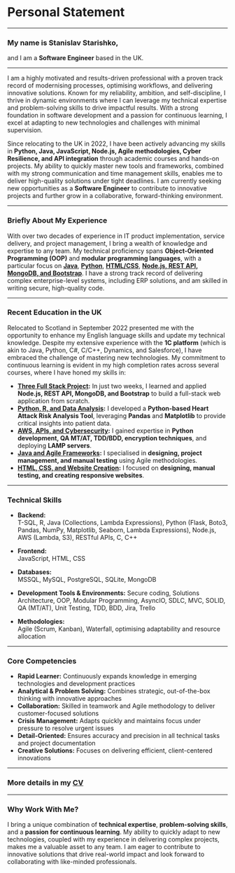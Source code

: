 # Personal Statement
---
### My name is **Stanislav Starishko**,  
and I am a **Software Engineer** based in the UK.

---

I am a highly motivated and results-driven professional with a proven track record of modernising processes, optimising workflows, and delivering innovative solutions. Known for my reliability, ambition, and self-discipline, I thrive in dynamic environments where I can leverage my technical expertise and problem-solving skills to drive impactful results. With a strong foundation in software development and a passion for continuous learning, I excel at adapting to new technologies and challenges with minimal supervision.

Since relocating to the UK in 2022, I have been actively advancing my skills in **Python, Java, JavaScript, Node.js, Agile methodologies, Cyber Resilience, and API integration** through academic courses and hands-on projects. My ability to quickly master new tools and frameworks, combined with my strong communication and time management skills, enables me to deliver high-quality solutions under tight deadlines. I am currently seeking new opportunities as a **Software Engineer** to contribute to innovative projects and further grow in a collaborative, forward-thinking environment.

---

### Briefly About My Experience

With over two decades of experience in IT product implementation, service delivery, and project management, I bring a wealth of knowledge and expertise to any team. My technical proficiency spans **Object-Oriented Programming (OOP)** and **modular programming languages**, with a particular focus on **[Java](https://github.com/StanStarishko/Portfolio/tree/main/Java)**, **[Python](https://github.com/StanStarishko/Portfolio/tree/main/Python)**, **[HTML/CSS](https://github.com/StanStarishko/Portfolio/tree/main/HTML-CSSR-JS)**, **[Node.js, REST API, MongoDB, and Bootstrap](https://github.com/StanStarishko/Node-RESTful-MongoDB-Bootstrap)**. I have a strong track record of delivering complex enterprise-level systems, including ERP solutions, and am skilled in writing secure, high-quality code.

---

### Recent Education in the UK

Relocated to Scotland in September 2022 presented me with the opportunity to enhance my English language skills and update my technical knowledge. Despite my extensive experience with the **1C platform** (which is akin to Java, Python, C#, C/C++, Dynamics, and Salesforce), I have embraced the challenge of mastering new technologies. My commitment to continuous learning is evident in my high completion rates across several courses, where I have honed my skills in:

- **[Three Full Stack Project](https://github.com/StanStarishko/Node-RESTful-MongoDB-Bootstrap):** In just two weeks, I learned and applied **Node.js, REST API, MongoDB, and Bootstrap** to build a full-stack web application from scratch.
- **[Python, R, and Data Analysis](https://github.com/StanStarishko/Portfolio/blob/main/Python/Heart%20Attack%20Risk%20Factors/Heart_Attack_Risk_Factors.ipynb):** I developed a **Python-based Heart Attack Risk Analysis Tool**, leveraging **Pandas** and **Matplotlib** to provide critical insights into patient data.
- **[AWS, APIs, and Cybersecurity](https://github.com/StanStarishko/Portfolio/tree/main/Python/Software%20Security%20Project):** I gained expertise in **Python development, QA MT/AT, TDD/BDD, encryption techniques**, and deploying **LAMP servers**.
- **[Java and Agile Frameworks](https://github.com/StanStarishko/Portfolio/tree/main/Java/Glasgow%20Clyde%20Runners%20Club):** I specialised in **designing, project management, and manual testing** using Agile methodologies.
- **[HTML, CSS, and Website Creation](https://github.com/StanStarishko/Portfolio/tree/main/HTML-CSSR-JS/Abbington-Farm):** I focused on **designing, manual testing, and creating responsive websites**.

---

### Technical Skills

- **Backend:**  
  T-SQL, R, Java (Collections, Lambda Expressions), Python (Flask, Boto3, Pandas, NumPy, Matplotlib, Seaborn, Lambda Expressions), Node.js, AWS (Lambda, S3), RESTful APIs, C, C++
  
- **Frontend:**  
  JavaScript, HTML, CSS

- **Databases:**  
  MSSQL, MySQL, PostgreSQL, SQLite, MongoDB

- **Development Tools & Environments:**
  Secure coding, Solutions Architecture, OOP, Modular Programming, AsyncIO, SDLC, MVC, SOLID, QA (MT/AT), Unit Testing, TDD, BDD,  Jira, Trello

- **Methodologies:**  
  Agile (Scrum, Kanban), Waterfall, optimising adaptability and resource allocation

---

### Core Competencies
-	**Rapid Learner:** Continuously expands knowledge in emerging technologies and development practices
-	**Analytical & Problem Solving:** Combines strategic, out-of-the-box thinking with innovative approaches
-	**Collaboration:** Skilled in teamwork and Agile methodology to deliver customer-focused solutions
-	**Crisis Management:** Adapts quickly and maintains focus under pressure to resolve urgent issues
-	**Detail-Oriented:** Ensures accuracy and precision in all technical tasks and project documentation
-	**Creative Solutions:** Focuses on delivering efficient, client-centered innovations


---

### More details in my [CV](https://github.com/StanStarishko/Portfolio/blob/main/Stanislav%20Starishko%20CV.pdf)

---

### Why Work With Me?

I bring a unique combination of **technical expertise**, **problem-solving skills**, and a **passion for continuous learning**. My ability to quickly adapt to new technologies, coupled with my experience in delivering complex projects, makes me a valuable asset to any team. I am eager to contribute to innovative solutions that drive real-world impact and look forward to collaborating with like-minded professionals.
